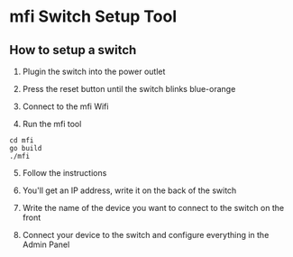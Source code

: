 # mfi Switch Setup Tool

## How to setup a switch

1. Plugin the switch into the power outlet

2. Press the reset button until the switch blinks blue-orange

3. Connect to the mfi Wifi

4. Run the mfi tool

```
cd mfi
go build
./mfi
```

5. Follow the instructions

6. You'll get an IP address, write it on the back of the switch

7. Write the name of the device you want to connect to the switch on the front

8. Connect your device to the switch and configure everything in the Admin Panel
